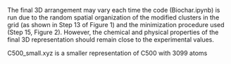 The final 3D arrangement may vary each time the code (Biochar.ipynb) is run due to the random spatial organization of the modified clusters in the grid (as shown in Step 13 of Figure 1) and the minimization procedure used (Step 15, Figure 2). However, the chemical and physical properties of the final 3D representation should remain close to the experimental values.

C500_small.xyz is a smaller representation of C500 with 3099 atoms
